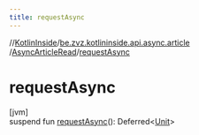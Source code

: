 ```yaml
---
title: requestAsync
---
```

//[KotlinInside](../../../index.html)/[be.zvz.kotlininside.api.async.article](../index.html)
/[AsyncArticleRead](index.html)/[requestAsync](request-async.html)

# requestAsync

[jvm]\
suspend fun [requestAsync](request-async.html)():
Deferred<[Unit](https://kotlinlang.org/api/latest/jvm/stdlib/kotlin/-unit/index.html)>




